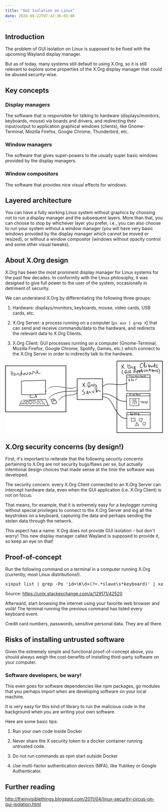 ```yaml
---
title: "GUI Isolation on Linux"
date: 2020-08-22T07:42:36-03:00
---
```


## Introduction

The problem of GUI isolation on Linux is supposed to be fixed with the upcoming Wayland display manager.

But as of today, many systems still default to using X.Org, so it is still relevant to explore some properties of the X.Org display manager that could be abused security-wise.

## Key concepts

### Display managers

The software that is responsible for talking to hardware (displays/monitors, keyboards, mouse) via boards and drivers, and redirecting their input/output to application graphical windows (clients), like Gnome-Terminal, Mozilla Firefox, Google Chrome, Thunderbird, etc.

### Window managers

The software that gives super-powers to the usually super basic windows provided by the display managers.

### Window compositors

The software that provides nice visual effects for windows.

## Layered architecture

You can have a fully working Linux system without graphics by choosing not to run a display manager and the subsequent layers. More than that, you can choose to stop by whichever layer you prefer, i.e., you can also choose to run your system without a window manager (you will have very basic windows provided by the display manager which cannot be moved or resized), or without a window compositor (windows without opacity control and some other visual tweaks).

## About X.Org design

X.Org has been the most prominent display manager for Linux systems for the past few decades. In conformity with the Linux philosophy, it was designed to give full power to the user of the system, occasionally in detriment of security.

We can understand X.Org by differentiating the following three groups:

1) Hardware: displays/monitors, keyboards, mouse, video cards, USB cards, etc.

2) X.Org Server: a process running on a computer (`ps aux | grep X`) that can send and receive commands/data to the hardware, and redirects the relevant data to X.Org Clients.

3) X.Org Client: GUI processes running on a computer (Gnome-Terminal, Mozilla Firefox, Google Chrome, Spotify, Games, etc.) which connect to the X.Org Server in order to indirectly talk to the hardware.

![](/images/linux-xorg-gui-isolation/xorg-model.png)

## X.Org security concerns (by design!)

First, it's important to reiterate that the following security concerns pertaining to X.Org are not security bugs/flaws per se, but actually intentional design choices that made sense at the time the software was developed.

The security concern: every X.Org Client connected to an X.Org Server can intercept hardware data, even when the GUI application (i.e. X.Org Client) is not on focus.

That means, for example, that it is extremely easy for a keylogger running without special privileges to connect to the X.Org Server and log all the keystrokes on a keyboard, capturing the data and perhaps sending the stolen data through the network.

This aspect has a name: X.Org does not provide GUI isolation – but don't worry! This new display manager called Wayland is supposed to provide it, so keep an eye on that!

## Proof-of-concept

Run the following command on a terminal in a computer running X.Org (currently, most Linux distributions!).

<pre>xinput list | grep -Po 'id=\K\d+(?=.*slave\s*keyboard)' | xargs -P0 -n1 xinput test</pre>

Source: https://unix.stackexchange.com/a/129171/42520

Afterward, start browsing the internet using your favorite web browser and voilà! The terminal running the previous command has listed every keyboard event.

Credit card numbers, passwords, sensitive personal data. They are all there.

## Risks of installing untrusted software

Given the extremely simple and functional proof-of-concept above, you should always weigh the cost-benefits of installing third-party software on your computer.

### Software developers, be wary!

This even goes for software dependencies like npm packages, go modules that you perhaps import when are developing software on your local machine.

It is very easy for this kind of library to run the malicious code in the background when you are writing your own software.

Here are some basic tips:

1) Run your own code inside Docker

2) Never share the X security token to a docker container running untrusted code.

3) Do not run commands as npm start outside Docker

4) Use multi-factor authentication devices (MFA), like Yubikey or Google Authenticator.

## Further reading
http://theinvisiblethings.blogspot.com/2011/04/linux-security-circus-on-gui-isolation.html
